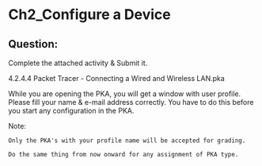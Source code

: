 # Ch2_Configure a Device
## Question:
Complete the attached activity & Submit it.

4.2.4.4 Packet Tracer - Connecting a Wired and Wireless LAN.pka

While you are opening the PKA, you will get a window with user profile. Please fill your name & e-mail address correctly. You have to do this before you start any configuration in the PKA.

Note:
```
Only the PKA's with your profile name will be accepted for grading.

Do the same thing from now onward for any assignment of PKA type.
 
```
